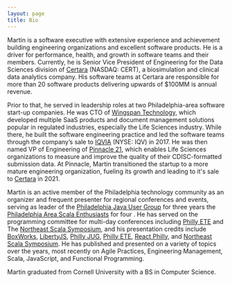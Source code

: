 ```yaml
---
layout: page
title: Bio
---
```


Martin is a software executive with extensive experience and achievement building engineering organizations and excellent software products. 
He is a driver for performance, health, and growth in software teams and their members. Currently, he is Senior Vice President of Engineering for the Data Sciences division of [Certara][certara] (NASDAQ: CERT), a biosimulation and clinical data analytics company. His software teams at Certara are responsible for more than 20 software products delivering upwards of $100MM is annual revenue.

Prior to that, he served in leadership roles at two Philadelphia-area software start-up companies. He was CTO of [Wingspan Technology][wingspan], which developed  multiple SaaS products and document management solutions popular in regulated industries, especially the Life Sciences industry. While there, he built the software engineering practice and led the software teams through the company’s sale to [IQVIA][iqvia] (NYSE: IQV) in 2017. He was then named VP of Engineering of [Pinnacle 21][pinnacle21], which enables Life Sciences organizations to measure and improve the quality of their CDISC-formatted submission data. At Pinnacle, Martin transitioned the startup to a more mature engineering organization, fueling its growth and leading to it's sale to [Certara][certara] in 2021.

Martin is an active member of the Philadelphia technology community as an organizer and frequent presenter for regional conferences and events, serving as leader of the [Philadelphia Java User Group][phillyjug] for three years the [Philadelphia Area Scala Enthusiasts][phase] for four . He has served on the programming committee for multi-day conferences including [Philly ETE][ete] and The [Northeast Scala Symposium][nescala], and his presentation credits include [BoxWorks][boxworks], [LibertyJS][libertyjs], [Philly JUG][phillyjug], [Philly ETE][ete], [React Philly][reactphilly], and [Northeast Scala Symposium][nescala]. He has published and presented on a variety of topics over the years, most recently on Agile Practices, Engineering Management, Scala, JavaScript, and Functional Programming.

Martin graduated from Cornell University with a BS in Computer Science.

[pinnacle21]: https://www.pinnacle21.com/
[wingspan]: https://www.wingspan.com
[iqvia]: https://www.iqvia.com/
[certara]: http://certara.com
[ethermoon]: https://ethermoon.com
[phillyjug]: https://www.meetup.com/PhillyJUG/
[phase]: https://www.meetup.com/scala-phase/
[ete]: https://phillyemergingtech.com/
[nescala]: https://www.nescala.io/
[reactphilly]: https://www.meetup.com/React-Philly/
[boxworks]: https://www.box.com/boxworks/
[libertyjs]: https://libertyjs.com/
